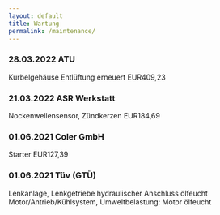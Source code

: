 ```yaml
---
layout: default
title: Wartung
permalink: /maintenance/
---
```


### 28.03.2022 ATU
Kurbelgehäuse Entlüftung erneuert EUR409,23

### 21.03.2022 ASR Werkstatt
Nockenwellensensor, Zündkerzen EUR184,69

### 01.06.2021 Coler GmbH
Starter EUR127,39

### 01.06.2021 Tüv (GTÜ)
Lenkanlage, Lenkgetriebe hydraulischer Anschluss ölfeucht
Motor/Antrieb/Kühlsystem, Umweltbelastung: Motor ölfeucht
